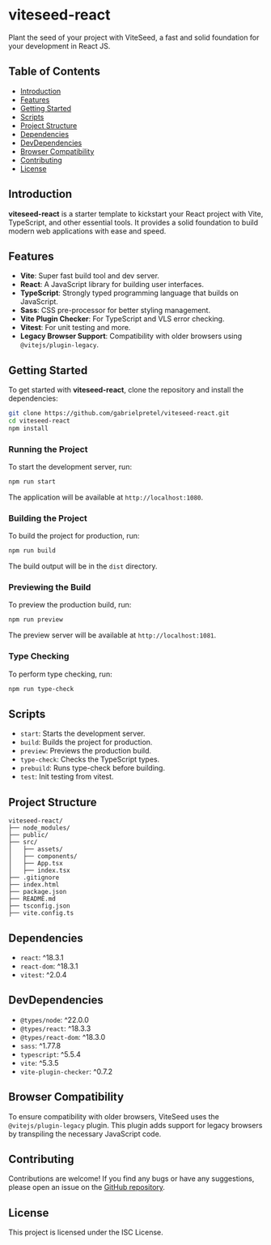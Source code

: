 # viteseed-react

Plant the seed of your project with ViteSeed, a fast and solid foundation for your development in React JS.

## Table of Contents

- [Introduction](#introduction)
- [Features](#features)
- [Getting Started](#getting-started)
- [Scripts](#scripts)
- [Project Structure](#project-structure)
- [Dependencies](#dependencies)
- [DevDependencies](#devdependencies)
- [Browser Compatibility](#browser-compatibility)
- [Contributing](#contributing)
- [License](#license)

## Introduction

**viteseed-react** is a starter template to kickstart your React project with Vite, TypeScript, and other essential tools. It provides a solid foundation to build modern web applications with ease and speed.

## Features

- **Vite**: Super fast build tool and dev server.
- **React**: A JavaScript library for building user interfaces.
- **TypeScript**: Strongly typed programming language that builds on JavaScript.
- **Sass**: CSS pre-processor for better styling management.
- **Vite Plugin Checker**: For TypeScript and VLS error checking.
- **Vitest**: For unit testing and more.
- **Legacy Browser Support**: Compatibility with older browsers using `@vitejs/plugin-legacy`.

## Getting Started

To get started with **viteseed-react**, clone the repository and install the dependencies:

```bash
git clone https://github.com/gabrielpretel/viteseed-react.git
cd viteseed-react
npm install
```

### Running the Project

To start the development server, run:

```bash
npm run start
```

The application will be available at `http://localhost:1080`.

### Building the Project

To build the project for production, run:

```bash
npm run build
```

The build output will be in the `dist` directory.

### Previewing the Build

To preview the production build, run:

```bash
npm run preview
```

The preview server will be available at `http://localhost:1081`.

### Type Checking

To perform type checking, run:

```bash
npm run type-check
```

## Scripts

- `start`: Starts the development server.
- `build`: Builds the project for production.
- `preview`: Previews the production build.
- `type-check`: Checks the TypeScript types.
- `prebuild`: Runs type-check before building.
- `test`: Init testing from vitest.

## Project Structure

```plaintext
viteseed-react/
├── node_modules/
├── public/
├── src/
│   ├── assets/
│   ├── components/
│   ├── App.tsx
│   ├── index.tsx
├── .gitignore
├── index.html
├── package.json
├── README.md
├── tsconfig.json
├── vite.config.ts
```

## Dependencies

- `react`: ^18.3.1
- `react-dom`: ^18.3.1
- `vitest`: ^2.0.4

## DevDependencies

- `@types/node`: ^22.0.0
- `@types/react`: ^18.3.3
- `@types/react-dom`: ^18.3.0
- `sass`: ^1.77.8
- `typescript`: ^5.5.4
- `vite`: ^5.3.5
- `vite-plugin-checker`: ^0.7.2

## Browser Compatibility

To ensure compatibility with older browsers, ViteSeed uses the `@vitejs/plugin-legacy` plugin. This plugin adds support for legacy browsers by transpiling the necessary JavaScript code.

## Contributing

Contributions are welcome! If you find any bugs or have any suggestions, please open an issue on the [GitHub repository](https://github.com/gabrielpretel/viteseed-react/issues).

## License

This project is licensed under the ISC License.
